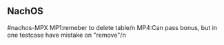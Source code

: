 ## NachOS
#nachos-MPX
MP1:remeber to delete table/n
MP4:Can pass bonus, but in one testcase have mistake on "remove"/n
